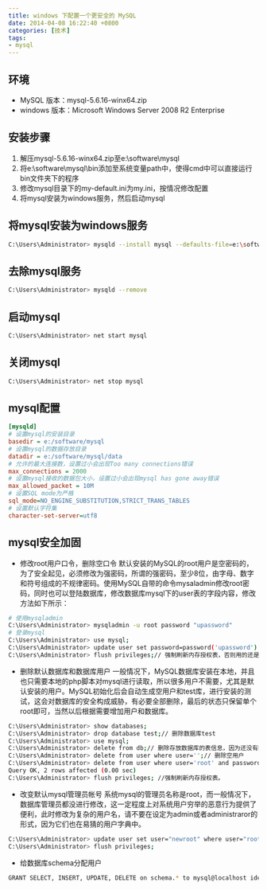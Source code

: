 ```yaml
---
title: windows 下配置一个更安全的 MySQL
date: 2014-04-08 16:22:40 +0800
categories: [技术]
tags:
- mysql
---
```

## 环境
* MySQL 版本：mysql-5.6.16-winx64.zip
* windows 版本：Microsoft Windows Server 2008 R2 Enterprise

## 安装步骤
1. 解压mysql-5.6.16-winx64.zip至e:\software\mysql
2. 将e:\software\mysql\bin添加至系统变量path中，使得cmd中可以直接运行bin文件夹下的程序
3. 修改mysql目录下的my-default.ini为my.ini，按情况修改配置
4. 将mysql安装为windows服务，然后启动mysql

## 将mysql安装为windows服务
```bash
C:\Users\Administrator> mysqld --install mysql --defaults-file=e:\software\mysql\my.ini
```

## 去除mysql服务
```bash
C:\Users\Administrator> mysqld --remove
```

## 启动mysql
```bash
C:\Users\Administrator> net start mysql
```

## 关闭mysql
```bash
C:\Users\Administrator> net stop mysql
```

## mysql配置
```Ini
[mysqld]
# 设置mysql的安装目录
basedir = e:/software/mysql
# 设置mysql的数据存放目录
datadir = e:/software/mysql/data
# 允许的最大连接数，设置过小会出现Too many connections错误
max_connections = 2000
# 设置mysql接收的数据包大小，设置过小会出现mysql has gone away错误
max_allowed_packet = 10M
# 设置SQL mode为严格
sql_mode=NO_ENGINE_SUBSTITUTION,STRICT_TRANS_TABLES
# 设置默认字符集
character-set-server=utf8
```
## mysql安全加固
* 修改root用户口令，删除空口令
默认安装的MySQL的root用户是空密码的，为了安全起见，必须修改为强密码，所谓的强密码，至少8位，由字母、数字和符号组成的不规律密码。使用MySQL自带的命令mysaladmin修改root密码，同时也可以登陆数据库，修改数据库mysql下的user表的字段内容，修改方法如下所示：
```bash
# 使用mysqladmin
C:\Users\Administrator> mysqladmin -u root password "upassword"
# 登录mysql
C:\Users\Administrator> use mysql;
C:\Users\Administrator> update user set password=password('upassword') where user='root';
C:\Users\Administrator> flush privileges;// 强制刷新内存授权表，否则用的还是在内存缓冲的口令
```
* 删除默认数据库和数据库用户
一般情况下，MySQL数据库安装在本地，并且也只需要本地的php脚本对mysql进行读取，所以很多用户不需要，尤其是默认安装的用户。MySQL初始化后会自动生成空用户和test库，进行安装的测试，这会对数据库的安全构成威胁，有必要全部删除，最后的状态只保留单个root即可，当然以后根据需要增加用户和数据库。
```bash
C:\Users\Administrator> show databases;
C:\Users\Administrator> drop database test;// 删除数据库test
C:\Users\Administrator> use mysql;
C:\Users\Administrator> delete from db;// 删除存放数据库的表信息，因为还没有数据库信息。
C:\Users\Administrator> delete from user where user='';// 删除空用户
C:\Users\Administrator> delete from user where user='root' and password='';// 删除空密码的root，尽量重复操作
Query OK, 2 rows affected (0.00 sec)
C:\Users\Administrator> flush privileges; //强制刷新内存授权表。
```
* 改变默认mysql管理员帐号
系统mysql的管理员名称是root，而一般情况下，数据库管理员都没进行修改，这一定程度上对系统用户穷举的恶意行为提供了便利，此时修改为复杂的用户名，请不要在设定为admin或者administraror的形式，因为它们也在易猜的用户字典中。
```bash
C:\Users\Administrator> update user set user="newroot" where user="root";// 改成不易被猜测的用户名
C:\Users\Administrator> flush privileges;
```
* 给数据库schema分配用户
```bash
GRANT SELECT, INSERT, UPDATE, DELETE on schema.* to mysql@localhost identified by 'password'
```
